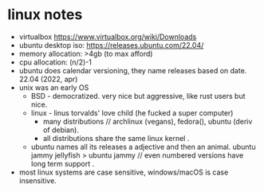 # linux notes
- virtualbox https://www.virtualbox.org/wiki/Downloads
- ubuntu desktop iso: https://releases.ubuntu.com/22.04/
- memory allocation: >4gb (to max afford)
- cpu allocation: (n/2)-1
- ubuntu does calendar versioning, they name releases based on date. 22.04 (2022, apr)
- unix was an early OS
    - BSD - democratized. very nice but aggressive, like rust users but nice.
    - linux - linus torvalds' love child (he fucked a super computer)
        - many distributions // archlinux (vegans), fedora(), ubuntu (deriv of debian).
        - all distributions share the same linux kernel .
    - ubuntu names all its releases a adjective and then an animal. ubuntu jammy jellyfish > ubuntu jammy // even numbered versions have long term support
.
- most linux systems are case sensitive, windows/macOS is case insensitive. 

